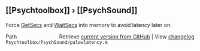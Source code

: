## [[Psychtoolbox]] &#8250; [[PsychSound]]

Force [GetSecs](GetSecs) and [WaitSecs](WaitSecs) into memory to avoid latency later on:  




<div class="code_header" style="text-align:right;">
  <span style="float:left;">Path&nbsp;&nbsp;</span> <span class="counter">Retrieve <a href=
  "https://raw.github.com/Psychtoolbox-3/Psychtoolbox-3/beta/Psychtoolbox/PsychSound/palowlatency.m">current version from GitHub</a> | View <a href=
  "https://github.com/Psychtoolbox-3/Psychtoolbox-3/commits/beta/Psychtoolbox/PsychSound/palowlatency.m">changelog</a></span>
</div>
<div class="code">
  <code>Psychtoolbox/PsychSound/palowlatency.m</code>
</div>

